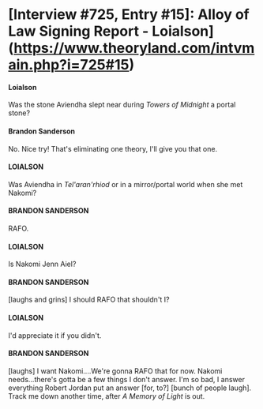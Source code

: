 # [Interview #725, Entry #15]: Alloy of Law Signing Report - Loialson](https://www.theoryland.com/intvmain.php?i=725#15)

#### Loialson

Was the stone Aviendha slept near during
*Towers of Midnight*
a portal stone?

#### Brandon Sanderson

No. Nice try! That's eliminating one theory, I'll give you that one.

#### LOIALSON

Was Aviendha in
*Tel'aran'rhiod*
or in a mirror/portal world when she met Nakomi?

#### BRANDON SANDERSON

RAFO.

#### LOIALSON

Is Nakomi Jenn Aiel?

#### BRANDON SANDERSON

[laughs and grins] I should RAFO that shouldn't I?

#### LOIALSON

I'd appreciate it if you didn't.

#### BRANDON SANDERSON

[laughs] I want Nakomi....We're gonna RAFO that for now. Nakomi needs...there's gotta be a few things I don't answer. I'm so bad, I answer everything Robert Jordan put an answer [for, to?] [bunch of people laugh]. Track me down another time, after
*A Memory of Light*
is out.

